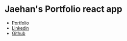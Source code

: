 # Jaehan's Portfolio react app

- [Portfolio](https://jaehan-kim.netlify.app/)
- [Linkedin](http://ca.linkedin.com/in/kevin-jaehan-kim)
- [Github](https://github.com/Jaehan-Kevin-Kim)

